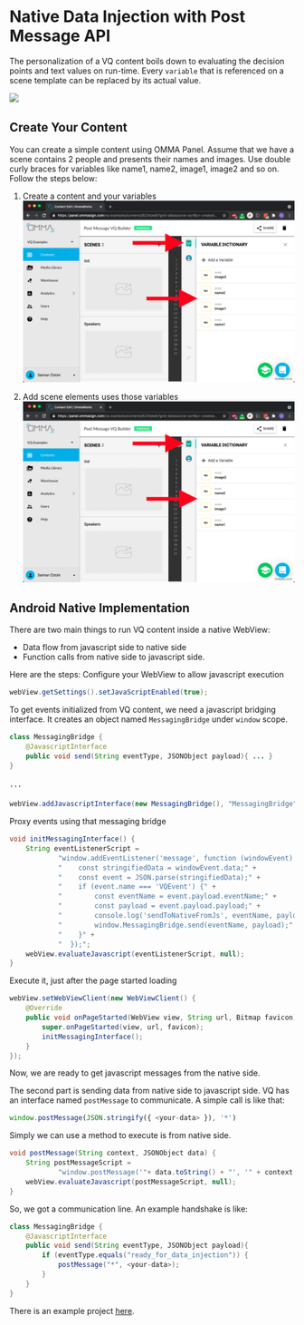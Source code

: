 # Native Data Injection with Post Message API 
The personalization of a VQ content boils down to evaluating the decision points and text values on run-time. Every `variable` that is referenced on a scene template can be replaced by its actual value.
  

![](./assets/vq_scene_1.png)

## Create Your Content  
You can create a simple content using OMMA Panel.
Assume that we have a scene contains 2 people and presents their names and images. Use double curly braces for variables like name1, name2, image1, image2 and so on. Follow the steps below:

1. Create a content and your variables
![](./assets/set-injected-variables.png)

2. Add scene elements uses those variables
![](./assets/set-injected-variables.png)

## Android Native Implementation  
There are two main things to run VQ content inside a native WebView:  
- Data flow from javascript side to native side
- Function calls from native side to javascript side.

Here are the steps:
Configure your WebView to allow javascript execution
```java
webView.getSettings().setJavaScriptEnabled(true);
```
To get events initialized from VQ content, we need a javascript bridging interface. It creates an object named `MessagingBridge` under `window` scope.
```java
class MessagingBridge {
    @JavascriptInterface
    public void send(String eventType, JSONObject payload){ ... }
}

...

webView.addJavascriptInterface(new MessagingBridge(), "MessagingBridge");
```  
Proxy events using that messaging bridge
```java
void initMessagingInterface() {
    String eventListenerScript =
            "window.addEventListener('message', function (windowEvent) {" +
            "    const stringifiedData = windowEvent.data;" +
            "    const event = JSON.parse(stringifiedData);" +
            "    if (event.name === 'VQEvent') {" +
            "        const eventName = event.payload.eventName;" +
            "        const payload = event.payload.payload;" +
            "        console.log('sendToNativeFromJs', eventName, payload);" +
            "        window.MessagingBridge.send(eventName, payload);" +
            "    }" +
            "  });";
    webView.evaluateJavascript(eventListenerScript, null);
}
```
Execute it, just after the page started loading
```java
webView.setWebViewClient(new WebViewClient() {
    @Override
    public void onPageStarted(WebView view, String url, Bitmap favicon){
        super.onPageStarted(view, url, favicon);
        initMessagingInterface();
    }
});
```
Now, we are ready to get javascript messages from the native side.

The second part is sending data from native side to javascript side.  VQ has an interface named `postMessage` to communicate. A simple call is like that:  
```javascript
window.postMessage(JSON.stringify({ <your-data> }), '*')
```

Simply we can use a method to execute is from native side.
```java
void postMessage(String context, JSONObject data) {
    String postMessageScript =
            "window.postMessage('"+ data.toString() + "', '" + context + "');";
    webView.evaluateJavascript(postMessageScript, null);
}
```

So, we got a communication line. An example handshake is like:
```java
class MessagingBridge {
    @JavascriptInterface
    public void send(String eventType, JSONObject payload){
        if (eventType.equals("ready_for_data_injection")) {
            postMessage("*", <your-data>);
        }
    }
}
```

There is an example project [here](./android-example).

